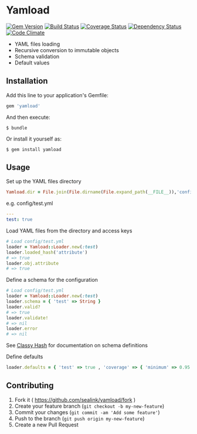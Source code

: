 # Yamload

[![Gem Version](https://badge.fury.io/rb/yamload.svg)](http://badge.fury.io/rb/yamload)
[![Build Status](https://travis-ci.org/sealink/yamload.svg?branch=master)](https://travis-ci.org/sealink/yamload)
[![Coverage Status](https://coveralls.io/repos/sealink/yamload/badge.svg)](https://coveralls.io/r/sealink/yamload)
[![Dependency Status](https://gemnasium.com/sealink/yamload.svg)](https://gemnasium.com/sealink/yamload)
[![Code Climate](https://codeclimate.com/github/sealink/yamload/badges/gpa.svg)](https://codeclimate.com/github/sealink/yamload)

* YAML files loading
* Recursive conversion to immutable objects
* Schema validation
* Default values

## Installation

Add this line to your application's Gemfile:

```ruby
gem 'yamload'
```

And then execute:

    $ bundle

Or install it yourself as:

    $ gem install yamload

## Usage

Set up the YAML files directory
```ruby
Yamload.dir = File.join(File.dirname(File.expand_path(__FILE__)),'config')
```

e.g. config/test.yml
```yaml
---
test: true
```

Load YAML files from the directory and access keys
```ruby
# Load config/test.yml
loader = Yamload::Loader.new(:test)
loader.loaded_hash('attribute')
# => true
loader.obj.attribute
# => true
```

Define a schema for the configuration
```ruby
# Load config/test.yml
loader = Yamload::Loader.new(:test)
loader.schema = { 'test' => String }
loader.valid?
# => true
loader.validate!
# => nil
loader.error
# => nil
```
See [Classy Hash](https://github.com/deseretbook/classy_hash) for documentation on schema definitions

Define defaults
```ruby
loader.defaults = { 'test' => true , 'coverage' => { 'minimum' => 0.95 } }
```

## Contributing

1. Fork it ( https://github.com/sealink/yamload/fork )
2. Create your feature branch (`git checkout -b my-new-feature`)
3. Commit your changes (`git commit -am 'Add some feature'`)
4. Push to the branch (`git push origin my-new-feature`)
5. Create a new Pull Request
